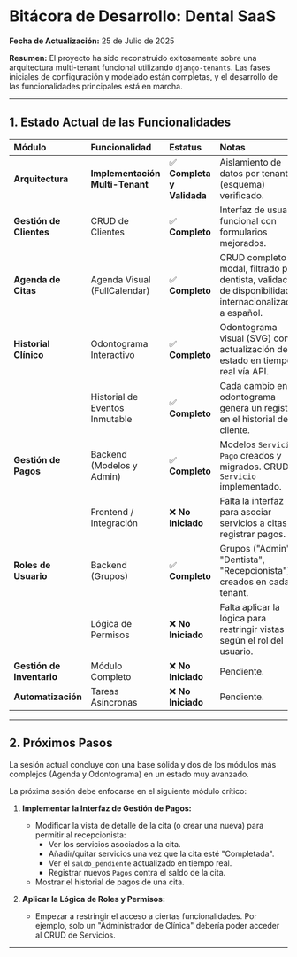 # Bitácora de Desarrollo: Dental SaaS

**Fecha de Actualización:** 25 de Julio de 2025

**Resumen:** El proyecto ha sido reconstruido exitosamente sobre una arquitectura multi-tenant funcional utilizando `django-tenants`. Las fases iniciales de configuración y modelado están completas, y el desarrollo de las funcionalidades principales está en marcha.

---

## 1. Estado Actual de las Funcionalidades

| Módulo | Funcionalidad | Estatus | Notas |
| :--- | :--- | :--- | :--- |
| **Arquitectura** | **Implementación Multi-Tenant** | ✅ **Completa y Validada** | Aislamiento de datos por tenant (esquema) verificado. |
| **Gestión de Clientes** | CRUD de Clientes | ✅ **Completo** | Interfaz de usuario funcional con formularios mejorados. |
| **Agenda de Citas** | Agenda Visual (FullCalendar) | ✅ **Completo** | CRUD completo vía modal, filtrado por dentista, validación de disponibilidad e internacionalización a español. |
| **Historial Clínico** | Odontograma Interactivo | ✅ **Completo** | Odontograma visual (SVG) con actualización de estado en tiempo real vía API. |
| | Historial de Eventos Inmutable | ✅ **Completo** | Cada cambio en el odontograma genera un registro en el historial del cliente. |
| **Gestión de Pagos** | Backend (Modelos y Admin) | ✅ **Completo** | Modelos `Servicio` y `Pago` creados y migrados. CRUD de `Servicio` implementado. |
| | Frontend / Integración | ❌ **No Iniciado** | Falta la interfaz para asociar servicios a citas y registrar pagos. |
| **Roles de Usuario** | Backend (Grupos) | ✅ **Completo** | Grupos ("Admin", "Dentista", "Recepcionista") creados en cada tenant. |
| | Lógica de Permisos | ❌ **No Iniciado** | Falta aplicar la lógica para restringir vistas según el rol del usuario. |
| **Gestión de Inventario**| Módulo Completo | ❌ **No Iniciado** | Pendiente. |
| **Automatización** | Tareas Asíncronas | ❌ **No Iniciado** | Pendiente. |

---

## 2. Próximos Pasos

La sesión actual concluye con una base sólida y dos de los módulos más complejos (Agenda y Odontograma) en un estado muy avanzado.

La próxima sesión debe enfocarse en el siguiente módulo crítico:

1.  **Implementar la Interfaz de Gestión de Pagos:**
    *   Modificar la vista de detalle de la cita (o crear una nueva) para permitir al recepcionista:
        *   Ver los servicios asociados a la cita.
        *   Añadir/quitar servicios una vez que la cita esté "Completada".
        *   Ver el `saldo_pendiente` actualizado en tiempo real.
        *   Registrar nuevos `Pagos` contra el saldo de la cita.
    *   Mostrar el historial de pagos de una cita.

2.  **Aplicar la Lógica de Roles y Permisos:**
    *   Empezar a restringir el acceso a ciertas funcionalidades. Por ejemplo, solo un "Administrador de Clínica" debería poder acceder al CRUD de Servicios.

---
